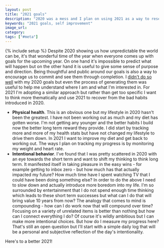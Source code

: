 ```yaml
---
layout: post
title: "2021 goals"
description: "2020 was a mess and I plan on using 2021 as a way to reset and live more intentionally."
keywords: "2021 goals, self improvement"
image_url: 
category: 
tags: ["#meta"]
---
```

{% include setup %}
Despite 2020 showing us how unpredictable the world can be, it's that wonderful time of the year when everyone comes up with goals for the upcoming year. On one hand it's impossible to predict what will happen but on the other hand it is useful to give some sense of purpose and direction. Being thoughtful and public around our goals is also a way to encourage us to commit and see them through completion. I [didn't do so well](/2020/12/21/2020-goal-review/) with my 2020 goals but even the process of generating them was useful to help me understand where I am and what I'm interested in. For 2021 I'm adopting a similar approach but rather than get too specific I want to think more thematically and use 2021 to recover from the bad habits introduced in 2020.

- **Physical health**. This is an obvious one but my lifestyle in 2020 hasn't been the greatest. I have not been working out as much and my diet has gotten worse. I'm not getting any younger and the better habits I build now the better long term reward they provide. I did start by tracking more and more of my health stats but have not changed my lifestyle to drive them down. In 2021 I want to improve my diet and get back to working out. The ways I plan on tracking my progress is by monitoring my weight and heart rate.
- **Intentional behavior**. I've found that I was pretty scattered in 2020 with an eye towards the short term and want to shift my thinking to think long term. It manifested itself in taking pleasure in the easy wins - for example getting to inbox zero - but how much has that actually impacted my future? How much time have I spent watching TV that I could have been doing something else? In order to do the above I need to slow down and actually introduce more boredom into my life. I'm so surrounded by entertainment that I do not spend enough time thinking which leads to these short term successes but what can I do that will bring value 10 years from now? The analogy that comes to mind is compounding - how can I do work now that will compound over time? Focusing on a variety of unrelated items is better than nothing but how can I connect everything I do? Of course it's wildly ambitious but I can make more intentional choices. But how do I measure my progress here? That's still an open question but I'll start with a simple daily log that will be a personal and subjective reflection of the day's intentionality.

Here's to a better 2021!
